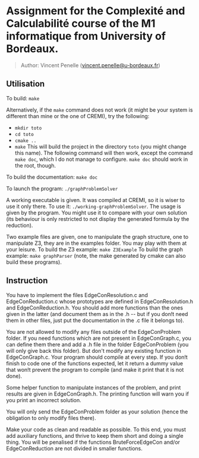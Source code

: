 # Assignment for the Complexité and Calculabilité course of the M1 informatique from University of Bordeaux.

> Author: Vincent Penelle (vincent.penelle@u-bordeaux.fr)

## Utilisation

To build: `make`

Alternatively, if the `make` command does not work (it might be your system is
different than mine or the one of CREMI), try the following:
- `mkdir toto`
- `cd toto`
- `cmake ..`
- `make`
This will build the project in the directory `toto` (you might change this
name). The following command will then work, except the command `make doc`,
which I do not manage to configure. `make doc` should work in the root, though.

To build the documentation: `make doc`

To launch the program: `./graphProblemSolver`

A working executable is given. It was compiled at CREMI, so it is wiser to use
it only there. To use it: `./working-graphProblemSolver`. The usage is given by
the program. You might use it to compare with your own solution (its behaviour
is only restricted to not display the generated formula by the reduction).

Two example files are given, one to manipulate the graph structure, one to
manipulate Z3, they are in the examples folder. You may play with them at your
leisure.
To build the Z3 example: `make Z3Example`
To build the graph example: `make graphParser`
(note, the make generated by cmake can also build these programs).

## Instruction

You have to implement the files EdgeConResolution.c and EdgeConReduction.c
whose prototypes are defined in EdgeConResolution.h and EdgeConReduction.h. You
should add more functions than the ones given in the latter (and document them
as in the .h -- but if you don!t need them in other files, just put the
documentation in the .c file it belongs to).

You are not allowed to modify any files outside of the EdgeConProblem folder.
If you need functions which are not present in EdgeConGraph.c, you can define
them there and add a .h file in the folder EdgeConProblem (you will only give
back this folder). But don't modify any existing function in EdgeConGraph.c.
Your program should compile at every step. If you don!t finish to code one of
the functions expected, let it return a dummy value that won!t prevent the
program to compile (and make it print that it is not done).

Some helper function to manipulate instances of the problem, and print results
are given in EdgeConGraph.h. The printing function will warn you if you print
an incorrect solution.

You will only send the EdgeConProblem folder as your solution (hence the
obligation to only modify files there).

Make your code as clean and readable as possible. To this end, you must add
auxiliary functions, and thrive to keep them short and doing a single thing.
You will be penalised if the functions BruteForceEdgeCon and/or
EdgeConReduction are not divided in smaller functions.
